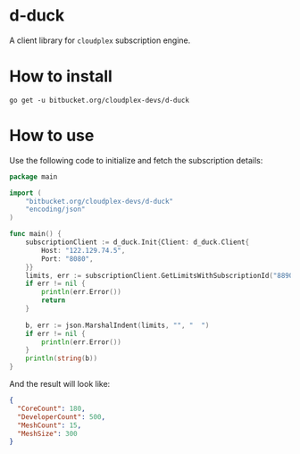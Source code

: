 # d-duck
A client library for `cloudplex` subscription engine.

# How to install
```
go get -u bitbucket.org/cloudplex-devs/d-duck
```

# How to use
Use the following code to initialize and fetch the subscription details:

```go
package main

import (
	"bitbucket.org/cloudplex-devs/d-duck"
	"encoding/json"
)

func main() {
    subscriptionClient := d_duck.Init{Client: d_duck.Client{
        Host: "122.129.74.5",
        Port: "8080",
    }}
    limits, err := subscriptionClient.GetLimitsWithSubscriptionId("88903349-acdc-4fa4-88e0-0a4763197feb")
    if err != nil {
        println(err.Error())
        return
    }
    
    b, err := json.MarshalIndent(limits, "", "  ")
    if err != nil {
        println(err.Error())
    }
    println(string(b))
}
```

And the result will look like:
```json
{
  "CoreCount": 180,
  "DeveloperCount": 500,
  "MeshCount": 15,
  "MeshSize": 300
}
```